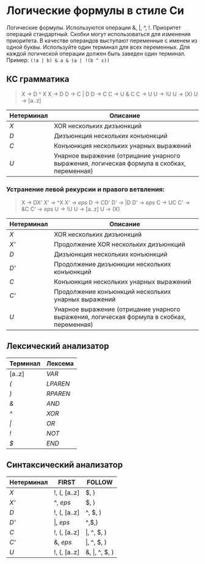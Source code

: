 # Логические формулы в стиле Си

Логические формулы. Используются операции &, |, ^, !. Приоритет
операций стандартный. Скобки могут использоваться для изменения
приоритета.
В качестве операндов выступают переменные с именем из одной буквы.
Используйте один терминал для всех переменных. Для каждой логической
операции должен быть заведен один терминал.
Пример: `(!a | b) & a & (a | !(b ^ c))`


## КС грамматика

> X -> D ^ X
> X -> D
> D -> C | D
> D -> C
> C -> U & C
> C -> U
> U -> !U
> U -> (X)
> U -> [a..z]

Нетерминал | Описание
--- | ---
*X* | XOR нескольких дизъюнкций
*D* | Дизъюнкция нескольких конъюнкций
*C* | Конъюнкция нескольких унарных выражений
*U* | Унарное выражение (отрицание унарного выражения, логическая формула в скобках, переменная) 

### Устранение левой рекурсии и правого ветвления:

> X  -> DX'
> X' -> ^X
> X' -> *eps*
> D  -> CD'
> D' -> |D
> D' -> *eps*
> C  -> UC
> C' -> &C
> C' -> *eps*
> U  -> !U
> U  -> [a..z]
> U  -> (X)

Нетерминал | Описание
--- | ---
*X* | XOR нескольких дизъюнкций
*X'* | Продолжение XOR нескольких дизъюнкций
*D* | Дизъюнкция нескольких конъюнкций
*D'* | Продолжение дизъюнкции нескольких конъюнкций
*C* | Конъюнкция нескольких унарных выражений
*C'* | Продолжение конъюнкций нескольких унарных выражений
*U* | Унарное выражение (отрицание унарного выражения, логическая формула в скобках, переменная)

## Лексический анализатор

Терминал | Лексема
--- | ---
[a..z] | *VAR*
*(* | *LPAREN*
*)* | *RPAREN*
*&* | *AND*
*^* | *XOR*
*&#124;* | *OR*
*!* | *NOT*
*$* | *END*

## Синтаксический анализатор

Нетерминал | FIRST| FOLLOW
--- | --- | ---
*X* | !, (, [a..z] | $, )
*X'* | ^, *eps*  | $, )
*D* | !, (, [a..z] | ^, $, )
*D'* | &#124;, *eps*  | ^,$,)
*C* | !, (, [a..z]  | &#124;, ^, $, )
*C'* | &, *eps* | &#124;, ^, $, )
*U* | !, (, [a..z] | &, &#124;, ^, $, )